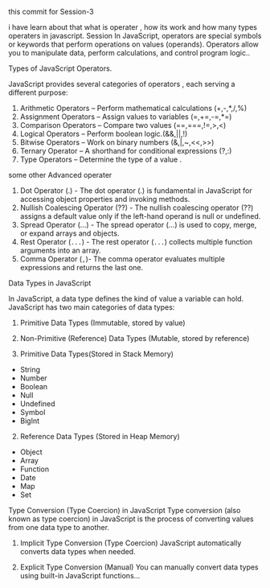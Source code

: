 this commit for Session-3 

 i have learn about that what is operater , how its work and how many types operaters in javascript. Session 
 In JavaScript, operators are special symbols or keywords that perform operations on values (operands). Operators allow you to manipulate data,
 perform calculations, and control program logic.. 

 Types of JavaScript Operators.
    
 JavaScript provides several categories of operators , each serving a different purpose:
 
 1. Arithmetic Operators – Perform mathematical calculations (+,-,*,/,%)
 2. Assignment Operators – Assign values to variables (=,+=,-=,*=)
 3. Comparison Operators – Compare two values (==,===,!=,>,<)
 4. Logical Operators – Perform boolean logic.(&&,||,!)
 5. Bitwise Operators – Work on binary numbers (&,|,~,<<,>>)
 6. Ternary Operator – A shorthand for conditional expressions (?,:)
 7. Type Operators – Determine the type of a value .

 some other Advanced operater

 1. Dot Operator (.) - The dot operator (.) is fundamental in JavaScript for accessing object properties and invoking methods.
 2. Nullish Coalescing Operator (??) - The nullish coalescing operator (??) assigns a default value only if the left-hand operand is null or undefined.
 3. Spread Operator (...) - The spread operator (...) is used to copy, merge, or expand arrays and objects.
 4. Rest Operator (`...`) - The rest operator (`...`) collects multiple function arguments into an array.
 5. Comma Operator (`,`)- The comma operator evaluates multiple expressions and returns the last one.

 Data Types in JavaScript 

 In JavaScript, a data type defines the kind of value a variable can hold. JavaScript has two main categories of data types:

1. Primitive Data Types (Immutable, stored by value)
2. Non-Primitive (Reference) Data Types (Mutable, stored by reference)

1. Primitive Data Types(Stored in Stack Memory)

- String
- Number
- Boolean
- Null
- Undefined
- Symbol
- BigInt

2. Reference Data Types (Stored in Heap Memory)

- Object
- Array
- Function
- Date
- Map
- Set

Type Conversion (Type Coercion) in JavaScript
Type conversion (also known as type coercion) in JavaScript is the process of converting values from one data type to another.

1. Implicit Type Conversion (Type Coercion)
JavaScript automatically converts data types when needed.

2. Explicit Type Conversion (Manual)
You can manually convert data types using built-in JavaScript functions...

